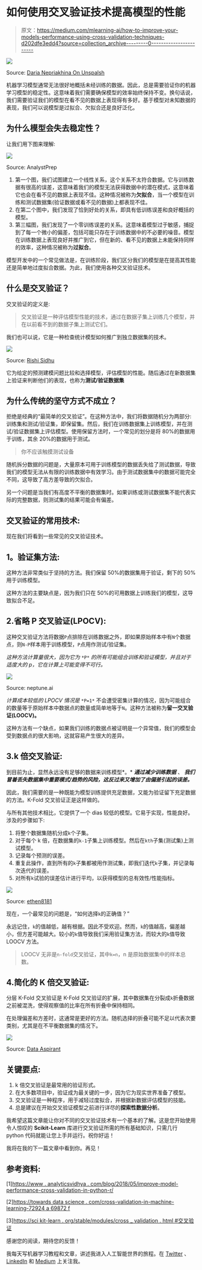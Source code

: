 # 如何使用交叉验证技术提高模型的性能

> 原文：<https://medium.com/mlearning-ai/how-to-improve-your-models-performance-using-cross-validation-techniques-d202dfe3edd4?source=collection_archive---------0----------------------->

![](img/bc4d218eaf4b5b318bc2ba14ba99fa7c.png)

Source: [Daria Nepriakhina On Unspalsh](https://unsplash.com/photos/zoCDWPuiRuA)

机器学习模型通常无法很好地概括未经训练的数据。因此，总是需要验证你的机器学习模型的稳定性。这意味着我们需要确保模型的效率始终保持不变。换句话说，我们需要验证我们的模型在看不见的数据上表现得有多好。基于模型对未知数据的表现，我们可以说模型是过拟合、欠拟合还是良好泛化。

## 为什么模型会失去稳定性？

让我们用下图来理解:

![](img/7a91026641af1aafdf0d5f3550e2dcc9.png)

Source: AnalystPrep

1.  第一个图，我们试图建立一个线性关系，这个关系不太符合数据。它与训练数据有很高的误差，这意味着我们的模型无法获得数据中的潜在模式，这意味着它也会在看不见的数据上表现不佳。这种情况被称为**欠拟合**，当一个模型在训练和测试数据集(验证数据或看不见的数据)上都表现不佳。
2.  在第二个图中，我们发现了恰到好处的关系，即具有低训练误差和良好概括的模型。
3.  第三幅图，我们发现了一个零训练误差的关系。这意味着模型过于敏感，捕捉到了每一个微小的偏差，包括可能只存在于训练数据中的不必要的噪音。模型在训练数据上表现良好并推广到它，但在新的、看不见的数据上未能保持同样的效率，这种情况被称为**过拟合**。

模型开发中的一个常见做法是，在训练阶段，我们区分我们的模型是在提高其性能还是简单地过度拟合数据。为此，我们使用各种交叉验证技术。

## 什么是交叉验证？

交叉验证的定义是:

> 交叉验证是一种评估模型性能的技术，通过在数据子集上训练几个模型，并在以前看不到的数据子集上测试它们。

我们也可以说，它是一种检查统计模型如何推广到独立数据集的技术。

![](img/b833c3431e3dbd15a2af69ee073be3a9.png)

Source: [Rishi Sidhu](/x8-the-ai-community/use-of-cross-validation-in-machine-learning-f3b80ad813e6)

它为给定的预测建模问题比较和选择模型，评估模型的性能。随后通过在新数据集上验证来判断他们的表现，也称为**测试/验证数据集**

## 为什么传统的坚守方式不成立？

拒绝是经典的“最简单的交叉验证”。在这种方法中，我们将数据随机分为两部分:训练集和测试/验证集，即保留集。然后，我们在训练数据集上训练模型，并在测试/验证数据集上评估模型。使用保留方法时，一个常见的划分是将 80%的数据用于训练，其余 20%的数据用于测试。

> 你不应该触摸测试设备

随机拆分数据的问题是，大量原本可用于训练模型的数据丢失给了测试数据，导致我们的模型无法从有限的训练数据中有效学习。由于测试数据集中的数据可能完全不同，这导致了高方差导致的欠拟合。

另一个问题是当我们有高度不平衡的数据集时。如果训练或测试数据集不能代表实际的完整数据，则测试集的结果可能会有偏差。

## 交叉验证的常用技术:

现在我们将看到一些常见的交叉验证技术。

## **1。验证集方法:**

这种方法非常类似于坚持的方法。我们保留 50%的数据集用于验证，剩下的 50%用于训练模型。

这种方法的主要缺点是，因为我们只在 50%的可用数据上训练我们的模型，这导致拟合不足。

## 2.省略 P 交叉验证(LPOCV):

这种交叉验证方法将数据`P`点排除在训练数据之外，即如果原始样本中有`N`个数据点，则`N-P`样本用于训练模型，`P`点用作测试/验证集。

*这种方法计算量很大，因为它为* `*P*` *的所有可能组合训练和验证模型，并且对于适度大的 p，它在计算上可能变得不可行。*

![](img/53e34e9fac51bf95455c54bdece6ad88.png)

Source: neptune.ai

*计算成本较低的 LPOCV 情况是* `*P=1*` 不会遭受密集计算的情况，因为可能组合的数量等于原始样本中数据点的数量或简单地等于`N`。这种方法被称为**留一交叉验证(LOOCV)。**

这种方法有一个缺点，如果我们训练的数据点被证明是一个异常值，我们的模型会受到数据点的很大影响，这就容易产生很大的差异。

## 3.k 倍交叉验证:

到目前为止，显然永远没有足够的数据来训练模型*。* ***通过减少训练数据*** 、 ***我们冒着丢失数据集中重要模式/趋势的风险，这反过来又增加了由偏差引起的误差。***

因此，我们需要的是一种既能为模型训练提供充足数据，又能为验证留下充足数据的方法。K-Fold 交叉验证正是这样做的。

与所有其他技术相比，它提供了一个 dias 较低的模型。它易于实现，性能良好。涉及的步骤如下:

1.  将整个数据集随机分成`k`个子集。
2.  对于每个 k 倍，在数据集的`k-1`子集上训练模型。然后在`kth`子集(测试集)上测试模型。
3.  记录每个预测的误差。
4.  重复此操作，直到所有的`k`子集都被用作测试集，即我们迭代`k`子集，并记录每次迭代的误差。
5.  对所有`k`试验的误差估计进行平均，以获得模型的总有效性/性能指标。

![](img/eb9d37919bf905a70020688f29a0c380.png)

Source: [ethen8181](http://ethen8181.github.io/machine-learning/model_selection/model_selection.html)

现在，一个最常见的问题是，“如何选择`k`的正确值？”

永远记住，`k`的值越低，越有根据。因此不受欢迎。然而，`k`的值越高，偏差越小，但方差可能越大。较小的`k`值导致我们采用验证集方法，而较大的`k`值导致 LOOCV 方法。

> LOOCV 无非是`n-fold`交叉验证，其中`k=n`，n 是原始数据集中的样本总数。

## 4.简化的 K 倍交叉验证:

分层 K-Fold 交叉验证是 K-Fold 交叉验证的扩展，其中数据集在分裂成`k`折叠数据之前被混洗，使得观察值的比率在所有折叠中保持相同。

在处理偏差和方差时，这通常是更好的方法。随机选择的折叠可能不足以代表次要类别，尤其是在不平衡数据集的情况下。

![](img/aa7776c90fa4f176ad3cbf6f2d7b86ad.png)

Source: [Data Aspirant](https://dataaspirant.com/8-stratified-k-fold-cross-validation/)

## 关键要点:

1.  k 倍交叉验证是最常用的验证形式。
2.  在大多数项目中，验证成为最关键的一步，因为它为现实世界准备了模型。
3.  交叉验证是一种程序，用于减轻过度拟合，并根据新数据评估模型的技能。
4.  总是建议在开始交叉验证模型之前进行详尽的**探索性数据分析**。

我希望这篇文章能让你对不同的交叉验证技术有一个基本的了解。这是您开始使用令人惊叹的 **Scikit-Learn** 库进行交叉验证所需的所有基础知识，只需几行 python 代码就能让您上手并运行。祝你好运！

我将在我的下一篇文章中看到你。再见！

## 参考资料:

[1][https://www . analyticsvidhya . com/blog/2018/05/improve-model-performance-cross-validation-in-python-r/](https://www.analyticsvidhya.com/blog/2018/05/improve-model-performance-cross-validation-in-python-r/)

[2][https://towards data science . com/cross-validation-in-machine-learning-72924 a 69872 f](https://towardsdatascience.com/cross-validation-in-machine-learning-72924a69872f)

[3][https://sci kit-learn . org/stable/modules/cross _ validation . html #交叉验证](https://scikit-learn.org/stable/modules/cross_validation.html#cross-validation)

感谢您的阅读，期待您的反馈！

我每天写机器学习教程和文章，讲述我进入人工智能世界的旅程。在 [Twitter](https://twitter.com/SindhuSeelam_) 、 [LinkedIn](https://www.linkedin.com/in/sindhuseelam/) 和 [Medium](https://sindhuseelam.medium.com/) 上关注我。